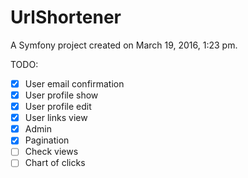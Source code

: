 UrlShortener
============

A Symfony project created on March 19, 2016, 1:23 pm.

TODO:
- [X] User email confirmation
- [X] User profile show
- [X] User profile edit
- [X] User links view
- [X] Admin
- [X] Pagination
- [ ] Check views
- [ ] Chart of clicks

